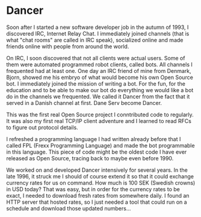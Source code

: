 # Dancer

Soon after I started a new software developer job in the autumn of 1993, I
discovered IRC, Internet Relay Chat. I immediately joined channels (that is
what "chat rooms" are called in IRC speak), socialized online and made friends
online with people from around the world.

On IRC, I soon discovered that not all clients were actual users. Some of them
were automated programmed robot clients, called bots. All channels I
frequented had at least one. One day an IRC friend of mine from Denmark,
Bjorn, showed me his embryo of what would become his own Open Source bot. I
immediately joined the mission of writing a bot. For the fun, for the
education and to be able to make our bot do everything we would like a bot do
in the channels we frequented. We called it Dancer from the fact that it
served in a Danish channel at first. Dane Serv become Dancer.

This was the first real Open Source project I conntributed code to regularly.
It was also my first real TCP/IP client adventure and I learned to read RFCs
to figure out protocol details.

I refreshed a programming language I had written already before that I called
FPL (Frexx Programming Language) and made the bot programmable in this
language. This piece of code might be the oldest code I have ever released as
Open Source, tracing back to maybe even before 1990.

We worked on and developed Dancer intensively for several years. In the late
1996, it struck me I should of course extend it so that it could exchange
currency rates for us on command. How much is 100 SEK (Swedish crowns) in USD
today? That was easy, but in order for the currency rates to be exact, I
needed to download fresh rates from somewhere daily. I found an HTTP server
that hosted rates, so I just needed a tool that could run on a schedule and
download those updated numbers...
